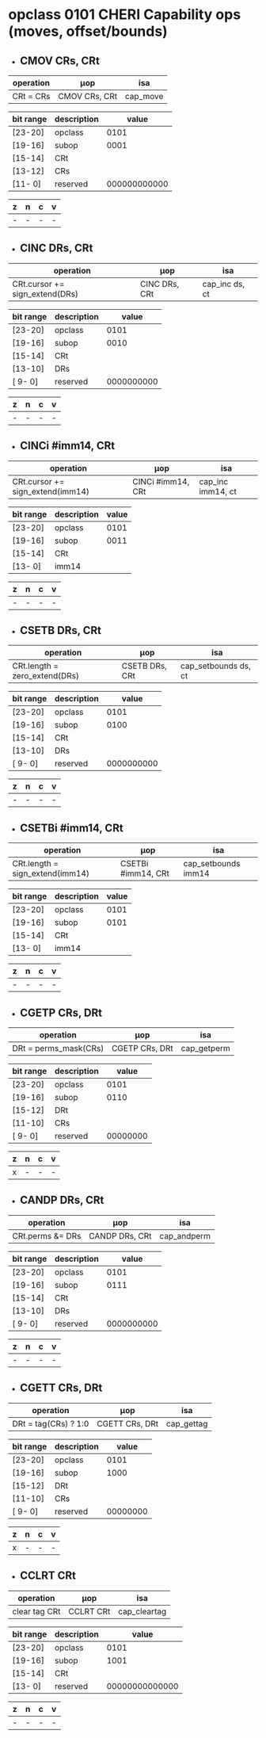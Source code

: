 # opclass 0101 CHERI Capability ops (moves, offset/bounds)

- ## CMOV CRs, CRt

| operation | µop           | isa        |
|-----------|---------------|------------|
| CRt = CRs | CMOV CRs, CRt | cap_move   |

| bit range | description | value        |
|-----------|-------------|--------------|
| [23-20]   | opclass     | 0101         |
| [19-16]   | subop       | 0001         |
| [15-14]   | CRt         |              |
| [13-12]   | CRs         |              |
| [11- 0]   | reserved    | 000000000000 |

| z | n | c | v |
|---|---|---|---|
| - | - | - | - |

- ## CINC DRs, CRt

| operation                                | µop             | isa             |
|------------------------------------------|-----------------|-----------------|
| CRt.cursor += sign_extend(DRs)           | CINC DRs, CRt   | cap_inc ds, ct  |

| bit range | description | value      |
|-----------|-------------|------------|
| [23-20]   | opclass     | 0101       |
| [19-16]   | subop       | 0010       |
| [15-14]   | CRt         |            |
| [13-10]   | DRs         |            |
| [ 9- 0]   | reserved    | 0000000000 |

| z | n | c | v |
|---|---|---|---|
| - | - | - | - |

- ## CINCi #imm14, CRt

| operation                                | µop               | isa               |
|------------------------------------------|-------------------|-------------------|
| CRt.cursor += sign_extend(imm14)         | CINCi #imm14, CRt | cap_inc imm14, ct |

| bit range | description | value |
|-----------|-------------|-------|
| [23-20]   | opclass     | 0101  |
| [19-16]   | subop       | 0011  |
| [15-14]   | CRt         |       |
| [13- 0]   | imm14       |       |

| z | n | c | v |
|---|---|---|---|
| - | - | - | - |

- ## CSETB DRs, CRt

| operation                           | µop               | isa                 |
|-------------------------------------|-------------------|---------------------|
| CRt.length = zero_extend(DRs)       | CSETB DRs, CRt    | cap_setbounds ds, ct |

| bit range | description | value      |
|-----------|-------------|------------|
| [23-20]   | opclass     | 0101       |
| [19-16]   | subop       | 0100       |
| [15-14]   | CRt         |            |
| [13-10]   | DRs         |            |
| [ 9- 0]   | reserved    | 0000000000 |

| z | n | c | v |
|---|---|---|---|
| - | - | - | - |

- ## CSETBi #imm14, CRt

| operation                     | µop                 | isa                  |
|-------------------------------|---------------------|----------------------|
| CRt.length = sign_extend(imm14) | CSETBi #imm14, CRt | cap_setbounds imm14  |

| bit range | description | value |
|-----------|-------------|-------|
| [23-20]   | opclass     | 0101  |
| [19-16]   | subop       | 0101  |
| [15-14]   | CRt         |       |
| [13- 0]   | imm14       |       |

| z | n | c | v |
|---|---|---|---|
| - | - | - | - |

- ## CGETP CRs, DRt

| operation                  | µop               | isa           |
|----------------------------|-------------------|---------------|
| DRt = perms_mask(CRs)      | CGETP CRs, DRt    | cap_getperm   |

| bit range | description | value    |
|-----------|-------------|----------|
| [23-20]   | opclass     | 0101     |
| [19-16]   | subop       | 0110     |
| [15-12]   | DRt         |          |
| [11-10]   | CRs         |          |
| [ 9- 0]   | reserved    | 00000000 |

| z | n | c | v |
|---|---|---|---|
| x | - | - | - |

- ## CANDP DRs, CRt

| operation                  | µop              | isa             |
|----------------------------|------------------|-----------------|
| CRt.perms &= DRs           | CANDP DRs, CRt   | cap_andperm     |

| bit range | description | value      |
|-----------|-------------|------------|
| [23-20]   | opclass     | 0101       |
| [19-16]   | subop       | 0111       |
| [15-14]   | CRt         |            |
| [13-10]   | DRs         |            |
| [ 9- 0]   | reserved    | 0000000000 |

| z | n | c | v |
|---|---|---|---|
| - | - | - | - |

- ## CGETT CRs, DRt

| operation             | µop               | isa          |
|-----------------------|-------------------|--------------|
| DRt = tag(CRs) ? 1:0  | CGETT CRs, DRt    | cap_gettag   |

| bit range | description | value    |
|-----------|-------------|----------|
| [23-20]   | opclass     | 0101     |
| [19-16]   | subop       | 1000     |
| [15-12]   | DRt         |          |
| [11-10]   | CRs         |          |
| [ 9- 0]   | reserved    | 00000000 |

| z | n | c | v |
|---|---|---|---|
| x | - | - | - |

- ## CCLRT CRt

| operation      | µop          | isa            |
|----------------|--------------|----------------|
| clear tag CRt  | CCLRT CRt    | cap_cleartag   |

| bit range | description | value          |
|-----------|-------------|----------------|
| [23-20]   | opclass     | 0101           |
| [19-16]   | subop       | 1001           |
| [15-14]   | CRt         |                |
| [13- 0]   | reserved    | 00000000000000 |

| z | n | c | v |
|---|---|---|---|
| - | - | - | - |
